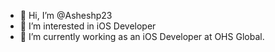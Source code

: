 - 👋 Hi, I’m @Asheshp23
- 👀 I’m interested in iOS Developer
- 🌱 I’m currently working as an iOS Developer at OHS Global.


<!---
Asheshp23/Asheshp23 is a ✨ special ✨ repository because its `README.md` (this file) appears on your GitHub profile.
You can click the Preview link to take a look at your changes.
--->
